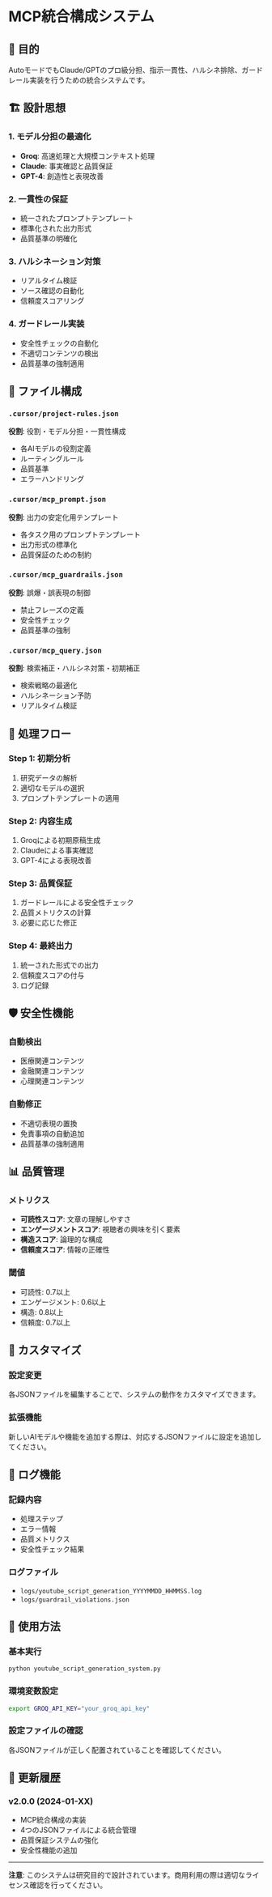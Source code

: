 # MCP統合構成システム

## 🎯 目的

AutoモードでもClaude/GPTのプロ級分担、指示一貫性、ハルシネ排除、ガードレール実装を行うための統合システムです。

## 🏗️ 設計思想

### 1. **モデル分担の最適化**
- **Groq**: 高速処理と大規模コンテキスト処理
- **Claude**: 事実確認と品質保証
- **GPT-4**: 創造性と表現改善

### 2. **一貫性の保証**
- 統一されたプロンプトテンプレート
- 標準化された出力形式
- 品質基準の明確化

### 3. **ハルシネーション対策**
- リアルタイム検証
- ソース確認の自動化
- 信頼度スコアリング

### 4. **ガードレール実装**
- 安全性チェックの自動化
- 不適切コンテンツの検出
- 品質基準の強制適用

## 📁 ファイル構成

### `.cursor/project-rules.json`
**役割**: 役割・モデル分担・一貫性構成
- 各AIモデルの役割定義
- ルーティングルール
- 品質基準
- エラーハンドリング

### `.cursor/mcp_prompt.json`
**役割**: 出力の安定化用テンプレート
- 各タスク用のプロンプトテンプレート
- 出力形式の標準化
- 品質保証のための制約

### `.cursor/mcp_guardrails.json`
**役割**: 誤爆・誤表現の制御
- 禁止フレーズの定義
- 安全性チェック
- 品質基準の強制

### `.cursor/mcp_query.json`
**役割**: 検索補正・ハルシネ対策・初期補正
- 検索戦略の最適化
- ハルシネーション予防
- リアルタイム検証

## 🔄 処理フロー

### Step 1: 初期分析
1. 研究データの解析
2. 適切なモデルの選択
3. プロンプトテンプレートの適用

### Step 2: 内容生成
1. Groqによる初期原稿生成
2. Claudeによる事実確認
3. GPT-4による表現改善

### Step 3: 品質保証
1. ガードレールによる安全性チェック
2. 品質メトリクスの計算
3. 必要に応じた修正

### Step 4: 最終出力
1. 統一された形式での出力
2. 信頼度スコアの付与
3. ログ記録

## 🛡️ 安全性機能

### 自動検出
- 医療関連コンテンツ
- 金融関連コンテンツ
- 心理関連コンテンツ

### 自動修正
- 不適切表現の置換
- 免責事項の自動追加
- 品質基準の強制適用

## 📊 品質管理

### メトリクス
- **可読性スコア**: 文章の理解しやすさ
- **エンゲージメントスコア**: 視聴者の興味を引く要素
- **構造スコア**: 論理的な構成
- **信頼度スコア**: 情報の正確性

### 閾値
- 可読性: 0.7以上
- エンゲージメント: 0.6以上
- 構造: 0.8以上
- 信頼度: 0.7以上

## 🔧 カスタマイズ

### 設定変更
各JSONファイルを編集することで、システムの動作をカスタマイズできます。

### 拡張機能
新しいAIモデルや機能を追加する際は、対応するJSONファイルに設定を追加してください。

## 📝 ログ機能

### 記録内容
- 処理ステップ
- エラー情報
- 品質メトリクス
- 安全性チェック結果

### ログファイル
- `logs/youtube_script_generation_YYYYMMDD_HHMMSS.log`
- `logs/guardrail_violations.json`

## 🚀 使用方法

### 基本実行
```bash
python youtube_script_generation_system.py
```

### 環境変数設定
```bash
export GROQ_API_KEY="your_groq_api_key"
```

### 設定ファイルの確認
各JSONファイルが正しく配置されていることを確認してください。

## 🔄 更新履歴

### v2.0.0 (2024-01-XX)
- MCP統合構成の実装
- 4つのJSONファイルによる統合管理
- 品質保証システムの強化
- 安全性機能の追加

---

**注意**: このシステムは研究目的で設計されています。商用利用の際は適切なライセンス確認を行ってください。 